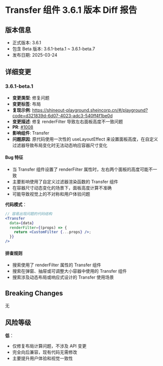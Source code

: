 # Transfer 组件 3.6.1 版本 Diff 报告

## 版本信息
- 正式版本: 3.6.1
- 包含 Beta 版本: 3.6.1-beta.1 ~ 3.6.1-beta.7
- 发布日期: 2025-03-24

## 详细变更

### 3.6.1-beta.1
- **变更类型**: 修复问题
- **变更标签**: 布局
- **复现示例**: https://shineout-playground.sheincorp.cn/#/playground?code=d321839d-6d07-4023-adc3-540ff4f1be0d
- **变更描述**: 修复 renderFilter 导致左右面板高度不一致问题
- **PR**: [#1008](https://github.com/sheinsight/shineout-next/pull/1008)
- **影响组件**: Transfer
- **问题原因**: 原代码使用一次性的 useLayoutEffect 来设置面板高度，在自定义过滤器导致布局变化时无法动态响应容器尺寸变化

#### Bug 特征
- 当 Transfer 组件设置了 renderFilter 属性时，左右两个面板的高度可能不一致
- 主要影响使用了自定义过滤器渲染函数的 Transfer 组件
- 在容器尺寸动态变化的场景下，面板高度计算不准确
- 可能导致视觉上的不对称和用户体验问题

**代码模式**：
```jsx
// 容易出现问题的代码结构
<Transfer
  data={data}
  renderFilter={(props) => {
    return <CustomFilter {...props} />;
  }}
/>
```

#### 排查规则
- 搜索使用了 renderFilter 属性的 Transfer 组件
- 搜索在弹窗、抽屉或可调整大小容器中使用的 Transfer 组件
- 搜索涉及动态布局或响应式设计的 Transfer 使用场景

## Breaking Changes

无

## 风险等级

**低**：
- 仅修复布局计算问题，不涉及 API 变更
- 完全向后兼容，现有代码无需修改
- 主要提升用户体验和视觉一致性